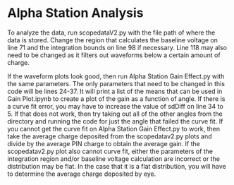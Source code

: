 # Alpha Station Analysis
To analyze the data, run scopedataV2.py with the file path of where the data is stored. Change the region that calculates the baseline voltage on line 71 and the integration bounds on line 98 if necessary. Line 118 may also need to be changed as it filters out waveforms below a certain amount of charge.

If the waveform plots look good, then run Alpha Station Gain Effect.py with the same parameters. The only parameters that need to be changed in this code will be lines 24-37. It will print a list of the means that can be used in Gain Plot.ipynb to create a plot of the gain as a function of angle. If there is a curve fit error, you may have to increase the value of sdDiff on line 34 to 5. If that does not work, then try taking out all of the other angles from the directory and running the code for just the angle that failed the curve fit. If you cannot get the curve fit on Alpha Station Gain Effect.py to work, then take the average charge deposited from the scopedatav2.py plots and divide by the average PIN charge to obtain the average gain. If the scopedatav2.py plot also cannot curve fit, either the parameters of the integration region and/or baseline voltage calculation are incorrect or the distribution may be flat. In the case that it is a flat distribution, you will have to determine the average charge deposited by eye.